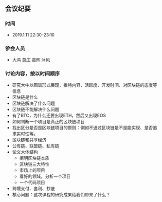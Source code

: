 ## 会议纪要
### 时间
- 2019.1.11 22:30-23:10

### 参会人员
- 大鸿 莫庄 嘉辉 沐风

### 讨论内容，按以时间顺序
- 研究大牛以图谱形式展现，推特内容、活跃度、开发时间、对区块链的态度等信息
- 区块链是什么
- 区块链解决了什么问题
- 区块链不能解决什么问题
- 有了BTC，为什么还要出现ETH，然后又出现EOS
- 如何判断一个项目是真正的区块链项目
- 找出区分是否是区块链项目的原则：例如不通过区块链是不是能实现、是否追求实时性等。
- 区块链和共享经济
- 公有链、联盟链、私有链
- 论文大体结构
    - 阐明区块链本质
    - 区块链三大特性
    - 市场上的项目
    - 看好的领域，分析一个项目
    - 一个代码项目
- 跨境支付、套利、抄底
- 核心问题：这次课程的研究成果给我们带来了什么？
